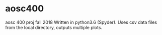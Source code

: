 # aosc400
aosc 400 proj fall 2018
Written in python3.6 (Spyder). Uses csv data files from the local directory, outputs multiple plots.
